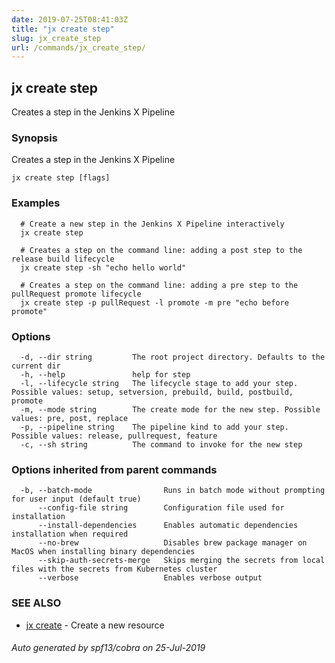 ```yaml
---
date: 2019-07-25T08:41:03Z
title: "jx create step"
slug: jx_create_step
url: /commands/jx_create_step/
---
```

## jx create step

Creates a step in the Jenkins X Pipeline

### Synopsis

Creates a step in the Jenkins X Pipeline

```
jx create step [flags]
```

### Examples

```
  # Create a new step in the Jenkins X Pipeline interactively
  jx create step
  
  # Creates a step on the command line: adding a post step to the release build lifecycle
  jx create step -sh "echo hello world"
  
  # Creates a step on the command line: adding a pre step to the pullRequest promote lifecycle
  jx create step -p pullRequest -l promote -m pre "echo before promote"
```

### Options

```
  -d, --dir string         The root project directory. Defaults to the current dir
  -h, --help               help for step
  -l, --lifecycle string   The lifecycle stage to add your step. Possible values: setup, setversion, prebuild, build, postbuild, promote
  -m, --mode string        The create mode for the new step. Possible values: pre, post, replace
  -p, --pipeline string    The pipeline kind to add your step. Possible values: release, pullrequest, feature
  -c, --sh string          The command to invoke for the new step
```

### Options inherited from parent commands

```
  -b, --batch-mode                Runs in batch mode without prompting for user input (default true)
      --config-file string        Configuration file used for installation
      --install-dependencies      Enables automatic dependencies installation when required
      --no-brew                   Disables brew package manager on MacOS when installing binary dependencies
      --skip-auth-secrets-merge   Skips merging the secrets from local files with the secrets from Kubernetes cluster
      --verbose                   Enables verbose output
```

### SEE ALSO

* [jx create](/commands/jx_create/)	 - Create a new resource

###### Auto generated by spf13/cobra on 25-Jul-2019
